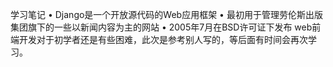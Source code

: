 学习笔记
• Django是一个开放源代码的Web应用框架
• 最初用于管理劳伦斯出版集团旗下的一些以新闻内容为主的网站
• 2005年7月在BSD许可证下发布
web前端开发对于初学者还是有些困难，此次是参考别人写的，等后面有时间会再次学习。